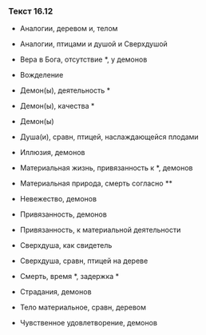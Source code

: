 ### Текст 16.12

- Аналогии, деревом и, телом

- Аналогии, птицами и душой и Сверхдушой

- Вера в Бога, отсутствие *, у демонов

- Вожделение

- Демон(ы), деятельность *

- Демон(ы), качества *

- Демон(ы)

- Душа(и), сравн, птицей, наслаждающейся плодами

- Иллюзия, демонов

- Материальная жизнь, привязанность к *, демонов

- Материальная природа, смерть согласно **

- Невежество, демонов

- Привязанность, демонов

- Привязанность, к материальной деятельности

- Сверхдуша, как свидетель

- Сверхдуша, сравн, птицей на дереве

- Смерть, время *, задержка *

- Страдания, демонов

- Тело материальное, сравн, деревом

- Чувственное удовлетворение, демонов
	
